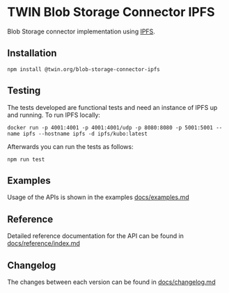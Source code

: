 # TWIN Blob Storage Connector IPFS

Blob Storage connector implementation using [IPFS](https://ipfs.tech/).

## Installation

```shell
npm install @twin.org/blob-storage-connector-ipfs
```

## Testing

The tests developed are functional tests and need an instance of IPFS up and running. To run IPFS locally:

```shell
docker run -p 4001:4001 -p 4001:4001/udp -p 8080:8080 -p 5001:5001 --name ipfs --hostname ipfs -d ipfs/kubo:latest
```

Afterwards you can run the tests as follows:

```shell
npm run test
```

## Examples

Usage of the APIs is shown in the examples [docs/examples.md](docs/examples.md)

## Reference

Detailed reference documentation for the API can be found in [docs/reference/index.md](docs/reference/index.md)

## Changelog

The changes between each version can be found in [docs/changelog.md](docs/changelog.md)
